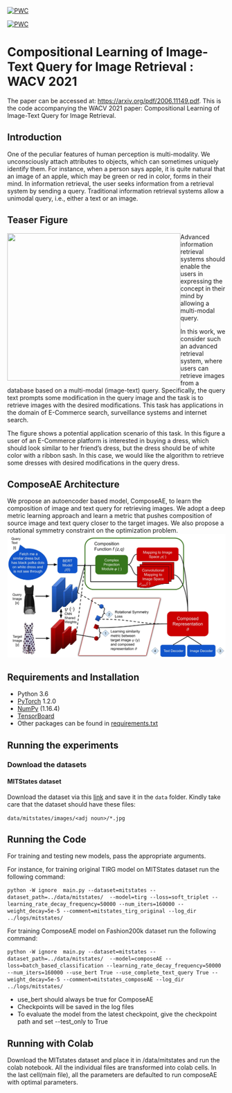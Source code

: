 [![PWC](https://img.shields.io/endpoint.svg?url=https://paperswithcode.com/badge/compositional-learning-of-image-text-query/image-retrieval-with-multi-modal-query-on-mit)](https://paperswithcode.com/sota/image-retrieval-with-multi-modal-query-on-mit?p=compositional-learning-of-image-text-query)

[![PWC](https://img.shields.io/endpoint.svg?url=https://paperswithcode.com/badge/compositional-learning-of-image-text-query/image-retrieval-with-multi-modal-query-on)](https://paperswithcode.com/sota/image-retrieval-with-multi-modal-query-on?p=compositional-learning-of-image-text-query)

# Compositional Learning of Image-Text Query for Image Retrieval : WACV 2021
The paper can be accessed at: https://arxiv.org/pdf/2006.11149.pdf. This is the code accompanying the WACV 2021 paper: Compositional Learning of Image-Text Query for Image Retrieval.

## Introduction

One of the peculiar features of human perception is multi-modality. We unconsciously attach attributes to objects, which can sometimes uniquely identify them. 
For instance, when a person says apple, it is quite natural that an image of an apple, which may be green or red in color, forms in their mind. 
In information retrieval, the user seeks information from a retrieval system by sending a query. Traditional information retrieval systems allow a unimodal query, i.e., either a text or an image.

## Teaser Figure 

<img align="left" src="https://github.com/ecom-research/ComposeAE/blob/master/Teaser_v3.jpg" width="400" height = "340">

Advanced information retrieval systems should enable the users in expressing the concept in their mind by allowing a multi-modal query.

In this work, we consider such an advanced retrieval system, where users can retrieve images from a database based on a multi-modal (image-text) query. 
Specifically, the query text prompts some modification in the query image and the task is to retrieve images with the desired modifications. This task has applications in the domain of E-Commerce search, surveillance systems and internet search.

The figure shows a potential application scenario of this task.
In this figure a user of an E-Commerce platform is interested in buying a dress, which should look similar to her friend’s dress, but the dress should be of white color with a ribbon sash. In this case, we would like the algorithm to retrieve some dresses with desired modifications in the query dress. 

## ComposeAE Architecture 
We propose an autoencoder based model, ComposeAE, to learn the composition of image and text query
for retrieving images. We adopt a deep metric learning approach and learn a metric that pushes composition
of source image and text query closer to the target images. We also propose a rotational symmetry constraint
on the optimization problem. 
![Method](ComposeNet_final.jpg)

## Requirements and Installation
* Python 3.6
* [PyTorch](http://pytorch.org/) 1.2.0
* [NumPy](http://www.numpy.org/) (1.16.4)
* [TensorBoard](https://github.com/TeamHG-Memex/tensorboard_logger)
* Other packages can be found in [requirements.txt](https://github.com/ecom-research/ComposeAE/blob/master/requirements.txt)


## Running the experiments 

### Download the datasets
#### MITStates dataset

Download the dataset via this [link](http://web.mit.edu/phillipi/Public/states_and_transformations/index.html) and save it in the ``data`` folder. Kindly take care that the dataset should have these files:

```data/mitstates/images/<adj noun>/*.jpg```

## Running the Code

For training and testing new models, pass the appropriate arguments. 

For instance, for training original TIRG model on MITStates dataset run the following command:

```
python -W ignore  main.py --dataset=mitstates --dataset_path=../data/mitstates/  --model=tirg --loss=soft_triplet --learning_rate_decay_frequency=50000 --num_iters=160000 --weight_decay=5e-5 --comment=mitstates_tirg_original --log_dir ../logs/mitstates/
```

For training ComposeAE model on Fashion200k dataset run the following command:

```
python -W ignore  main.py --dataset=mitstates --dataset_path=../data/mitstates/  --model=composeAE --loss=batch_based_classification --learning_rate_decay_frequency=50000 --num_iters=160000 --use_bert True --use_complete_text_query True --weight_decay=5e-5 --comment=mitstates_composeAE --log_dir ../logs/mitstates/
```

* use_bert should always be true for ComposeAE
* Checkpoints will be saved in the log files
* To evaluate the model from the latest checkpoint, give the checkpoint path and set --test_only to True

## Running with Colab

Download the MITstates dataset and place it in /data/mitstates and run the colab notebook. All the individual files are transformed into colab cells. In the last cell(main file), all the parameters are defaulted to run composeAE with optimal parameters.







